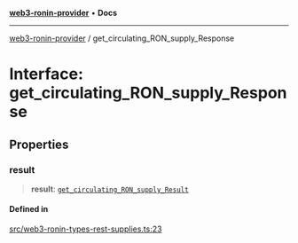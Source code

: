 [**web3-ronin-provider**](../README.md) • **Docs**

***

[web3-ronin-provider](../globals.md) / get\_circulating\_RON\_supply\_Response

# Interface: get\_circulating\_RON\_supply\_Response

## Properties

### result

> **result**: [`get_circulating_RON_supply_Result`](get_circulating_RON_supply_Result.md)

#### Defined in

[src/web3-ronin-types-rest-supplies.ts:23](https://github.com/chuacw/web3-ronin-provider/blob/a0101c455e71e221c1f508afff12749e77bf1fd8/src/web3-ronin-types-rest-supplies.ts#L23)

